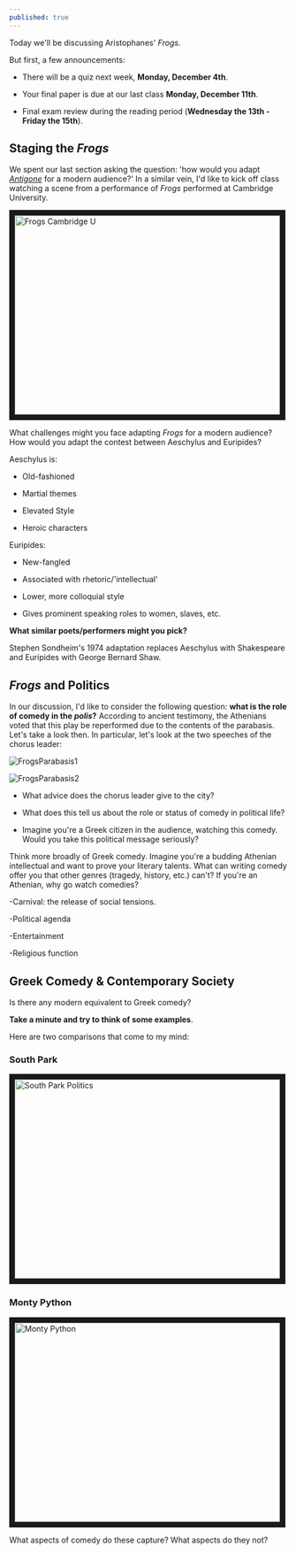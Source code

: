 ```yaml
---
published: true
---
```

Today we'll be discussing Aristophanes' *Frogs*. 

But first, a few announcements:

- There will be a quiz next week, **Monday, December 4th**.

- Your final paper is due at our last class **Monday, December 11th**.

- Final exam review during the reading period (**Wednesday the 13th - Friday the 15th**).

## Staging the *Frogs* ##

We spent our last section asking the question: 'how would you adapt *[Antigone](https://rympasco.github.io/Antigone "Antigone")* for a modern audience?' In a similar vein, I'd like to kick off class watching a scene from a performance of *Frogs* performed at Cambridge University. 

<a href="http://www.youtube.com/watch?feature=player_embedded&v=yYYQIn_sC-4
" target="_blank"><img src="http://img.youtube.com/vi/yYYQIn_sC-4/0.jpg" 
alt="Frogs Cambridge U" width="480" height="360" border="10" /></a>

What challenges might you face adapting *Frogs* for a modern audience? How would you adapt the contest between Aeschylus and Euripides? 

Aeschylus is:

- Old-fashioned

- Martial themes

- Elevated Style

- Heroic characters

Euripides: 

- New-fangled

- Associated with rhetoric/'intellectual'

- Lower, more colloquial style

- Gives prominent speaking roles to women, slaves, etc.

**What similar poets/performers might you pick?**

Stephen Sondheim's 1974 adaptation replaces Aeschylus with Shakespeare and Euripides with George Bernard Shaw. 

## *Frogs* and Politics ##

In our discussion, I'd like to consider the following question: **what is the role of comedy in the *polis*?** According to ancient testimony, the Athenians voted that this play be reperformed due to the contents of the parabasis. Let's take a look then. In particular, let's look at the two speeches of the chorus leader:

![FrogsParabasis1](https://rympasco.github.io/images/FrogsParabasis1.png)

![FrogsParabasis2](https://rympasco.github.io/images/FrogsParabasis2.png)

- What advice does the chorus leader give to the city? 

- What does this tell us about the role or status of comedy in political life?

- Imagine you're a Greek citizen in the audience, watching this comedy. Would you take this political message seriously?

Think more broadly of Greek comedy. Imagine you're a budding Athenian intellectual and want to prove your literary talents. What can writing comedy offer you that other genres (tragedy, history, etc.) can't? If you're an Athenian, why go watch comedies?

-Carnival: the release of social tensions.

-Political agenda

-Entertainment

-Religious function

## Greek Comedy & Contemporary Society ##

Is there any modern equivalent to Greek comedy?

**Take a minute and try to think of some examples**.


Here are two comparisons that come to my mind:
### South Park
<a href="http://www.youtube.com/watch?feature=player_embedded&v=TlqKFlU7YAs
" target="_blank"><img src="http://img.youtube.com/vi/TlqKFlU7YAs/0.jpg" 
alt="South Park Politics" width="480" height="360" border="10" /></a>

### Monty Python
<a href="http://www.youtube.com/watch?feature=player_embedded&v=Ka9mfZbTFbk
" target="_blank"><img src="http://img.youtube.com/vi/Ka9mfZbTFbk/0.jpg" 
alt="Monty Python" width="480" height="360" border="10" /></a>

What aspects of comedy do these capture? What aspects do they not? 
